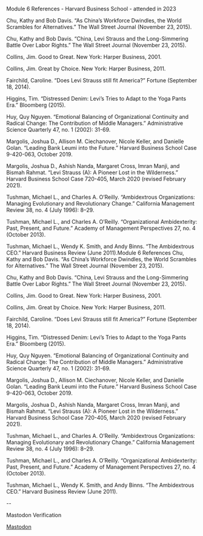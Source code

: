 Module 6 References - Harvard Business School - attended in 2023

Chu, Kathy and Bob Davis. “As China’s Workforce Dwindles, the World Scrambles for Alternatives.” The Wall Street Journal (November 23, 2015).

Chu, Kathy and Bob Davis. “China, Levi Strauss and the Long-Simmering Battle Over Labor Rights.” The Wall Street Journal (November 23, 2015).

Collins, Jim. Good to Great. New York: Harper Business, 2001.

Collins, Jim. Great by Choice. New York: Harper Business, 2011.

Fairchild, Caroline. “Does Levi Strauss still fit America?” Fortune (September 18, 2014).

Higgins, Tim. “Distressed Denim: Levi’s Tries to Adapt to the Yoga Pants Era.” Bloomberg (2015).

Huy, Quy Nguyen. “Emotional Balancing of Organizational Continuity and Radical Change: The Contribution of Middle Managers.” Administrative Science Quarterly 47, no. 1 (2002): 31-69.

Margolis, Joshua D., Allison M. Ciechanover, Nicole Keller, and Danielle Golan. “Leading Bank Leumi into the Future.” Harvard Business School Case 9-420-063, October 2019.

Margolis, Joshua D., Ashish Nanda, Margaret Cross, Imran Manji, and Bismah Rahmat. “Levi Strauss (A): A Pioneer Lost in the Wilderness.” Harvard Business School Case 720-405, March 2020 (revised February 2021). 

Tushman, Michael L., and Charles A. O’Reilly. “Ambidextrous Organizations: Managing Evolutionary and Revolutionary Change.” California Management Review 38, no. 4 (July 1996): 8–29.

Tushman, Michael L., and Charles A. O’Reilly. “Organizational Ambidexterity: Past, Present, and Future.” Academy of Management Perspectives 27, no. 4 (October 2013).

Tushman, Michael L., Wendy K. Smith, and Andy Binns. “The Ambidextrous CEO.” Harvard Business Review (June 2011).Module 6 References
Chu, Kathy and Bob Davis. “As China’s Workforce Dwindles, the World Scrambles for Alternatives.” The Wall Street Journal (November 23, 2015).

Chu, Kathy and Bob Davis. “China, Levi Strauss and the Long-Simmering Battle Over Labor Rights.” The Wall Street Journal (November 23, 2015).

Collins, Jim. Good to Great. New York: Harper Business, 2001.

Collins, Jim. Great by Choice. New York: Harper Business, 2011.

Fairchild, Caroline. “Does Levi Strauss still fit America?” Fortune (September 18, 2014).

Higgins, Tim. “Distressed Denim: Levi’s Tries to Adapt to the Yoga Pants Era.” Bloomberg (2015).

Huy, Quy Nguyen. “Emotional Balancing of Organizational Continuity and Radical Change: The Contribution of Middle Managers.” Administrative Science Quarterly 47, no. 1 (2002): 31-69.

Margolis, Joshua D., Allison M. Ciechanover, Nicole Keller, and Danielle Golan. “Leading Bank Leumi into the Future.” Harvard Business School Case 9-420-063, October 2019.

Margolis, Joshua D., Ashish Nanda, Margaret Cross, Imran Manji, and Bismah Rahmat. “Levi Strauss (A): A Pioneer Lost in the Wilderness.” Harvard Business School Case 720-405, March 2020 (revised February 2021). 

Tushman, Michael L., and Charles A. O’Reilly. “Ambidextrous Organizations: Managing Evolutionary and Revolutionary Change.” California Management Review 38, no. 4 (July 1996): 8–29.

Tushman, Michael L., and Charles A. O’Reilly. “Organizational Ambidexterity: Past, Present, and Future.” Academy of Management Perspectives 27, no. 4 (October 2013).

Tushman, Michael L., Wendy K. Smith, and Andy Binns. “The Ambidextrous CEO.” Harvard Business Review (June 2011).

--

Mastodon Verification 

<a rel="me" href="https://mastodon.social/@bryanbrake">Mastodon</a>
